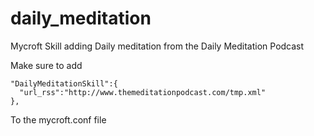 # daily_meditation


Mycroft Skill adding Daily meditation from the Daily Meditation Podcast


Make sure to add

```
"DailyMeditationSkill":{
  "url_rss":"http://www.themeditationpodcast.com/tmp.xml"
},
```

To the mycroft.conf file 



